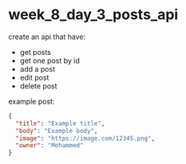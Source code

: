 # week_8_day_3_posts_api

create an api that have:
* get posts
* get one post by id
* add a post
* edit post
* delete post


example post:

```json
{
  "title": "Example title",
  "body": "Example body",
  "image": "https://image.com/12345.png",
  "owner": "Mohammed"
}
```
